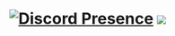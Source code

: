 # [![Discord Presence](https://lanyard.cnrad.dev/api/441259966809112586)](https://discord.com/users/441259966809112586)  ![](https://github.com/GCoder002/stats/blob/master/generated/overview.svg)
